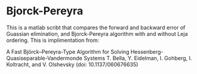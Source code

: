 # Bjorck-Pereyra
This is a matlab scribt that compares the forward and backward error of Guassian elimination, and Bjorck-Pereyra algorithm with and without Leja ordering. This is implimentation from:

A Fast Björck–Pereyra-Type Algorithm for Solving Hessenberg-Quasiseparable-Vandermonde Systems
T. Bella, Y. Eidelman, I. Gohberg, I. Koltracht, and V. Olshevsky
(doi: 10.1137/060676635)

